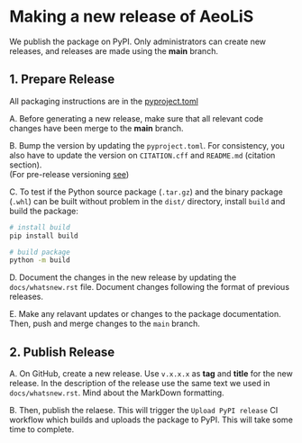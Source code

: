 # Making a new release of AeoLiS

We publish the package on PyPI. Only administrators can create new releases, and releases are made using the **main** branch.

## 1. Prepare Release
All packaging instructions are in the [pyproject.toml](pyproject.toml)

A. Before generating a new release, make sure that all  relevant code changes have been merge to the **main** branch.

B. Bump the version by updating the `pyproject.toml`. For consistency, you also have to update the version on `CITATION.cff` and `README.md` (citation section).
<br> (For pre-release versioning [see](https://packaging.python.org/en/latest/guides/distributing-packages-using-setuptools/#pre-release-versioning))

C. To test if the Python source package (`.tar.gz`) and the binary package (`.whl`) can be built without problem in the `dist/` directory, install `build` and build the package:

```bash
# install build
pip install build

# build package
python -m build
```

D. Document the changes in the new release by updating the `docs/whatsnew.rst` file. Document changes following the format of previous releases.

E. Make any relavant updates or changes to the package documentation. Then, push and merge changes to the `main` branch.

## 2. Publish Release

A. On GitHub, create a new release. Use `v.x.x.x` as **tag** and **title** for the new release. In the description of the release use the same text we used in `docs/whatsnew.rst`. Mind about the MarkDown formatting.

B. Then, publish the relaese. This will trigger the `Upload PyPI release` CI workflow which builds and uploads the package to PyPI. This will take some time to complete.

